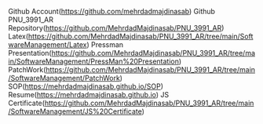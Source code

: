 Github Account(https://github.com/mehrdadmajdinasab)
Github PNU_3991_AR Repository(https://github.com/MehrdadMajdinasab/PNU_3991_AR)
Latex(https://github.com/MehrdadMajdinasab/PNU_3991_AR/tree/main/SoftwareManagement/Latex)
Pressman Presentation(https://github.com/MehrdadMajdinasab/PNU_3991_AR/tree/main/SoftwareManagement/PressMan%20Presentation)
PatchWork(https://github.com/MehrdadMajdinasab/PNU_3991_AR/tree/main/SoftwareManagement/PatchWork)
SOP(https://mehrdadmajdinasab.github.io/SOP)
Resume(https://mehrdadmajdinasab.github.io)
JS Certificate(https://github.com/MehrdadMajdinasab/PNU_3991_AR/tree/main/SoftwareManagement/JS%20Certificate)

